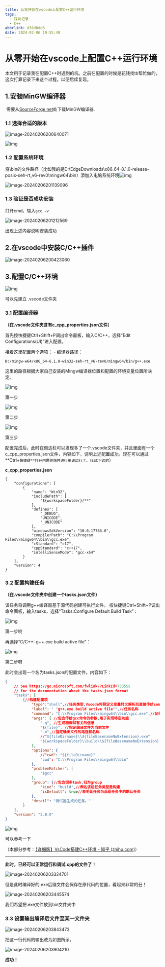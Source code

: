 ```yaml
---
title: 从零开始在vscode上配置C++运行环境
tags:
  - 踩坑记录
  - C++
abbrlink: d38d0dd6
date: 2024-02-06 19:55:40
---
```

# 从零开始在vscode上配置C++运行环境

​		本文用于记录我在配置C++时遇到的坑。之前在配置的时候是花钱找tb帮忙做的，这次打算记录下来这个过程，以便后续复现。

## 1.安装MinGW编译器

​		需要从[SourceForge.net](https://sourceforge.net/projects/mingw-w64/files/mingw-w64/mingw-w64-release/)处下载MinGW编译器.

### 1.1 选择合适的版本

![image-20240206200640071](./从零开始在vscode上配置C-运行环境/image-20240206200640071.png)

![img](./从零开始在vscode上配置C-运行环境/v2-2d0276533469f23e148dbe7b8e688b85_720w.png)

### 1.2 配置系统环境

将\bin的文件路径（比如我的是D:\EdgeDownloads\x86_64-8.1.0-release-posix-seh-rt_v6-rev0\mingw64\bin）添加入电脑系统环境![img](https://pic1.zhimg.com/80/v2-aa4899ab623657407ad5dca167a5bf80_720w.webp)

![image-20240206201139096](./从零开始在vscode上配置C-运行环境/image-20240206201139096.png)

### 1.3 验证是否成功安装

打开cmd，输入`gcc -v`

![image-20240206201212569](./从零开始在vscode上配置C-运行环境/image-20240206201212569.png)

出现上述内容说明安装成功

## 2.在vscode中安装C/C++插件

![image-20240206200423060](./从零开始在vscode上配置C-运行环境/image-20240206200423060.png)

## 3.配置C/C++环境


![img](./从零开始在vscode上配置C-运行环境/v2-0b4821eecf84239ddd2cb1770e6520c3_720w.png)

可以先建立 .vscode文件夹

### 3.1 配置编译器

**（在.vscode文件夹含有c_cpp_properties.json文件）**

首先按快捷键Ctrl+Shift+P调出命令面板，输入C/C++，选择“Edit Configurations(UI)”进入配置。

接着这里配置两个选项： - 编译器路径：

```text
D:/mingw-w64/x86_64-8.1.0-win32-seh-rt_v6-rev0/mingw64/bin/g++.exe
```

这里的路径根据大家自己安装的Mingw编译器位置和配置的环境变量位置所决定。

![img](./从零开始在vscode上配置C-运行环境/v2-6c92ebccb5ee908a85aaf00e6b266c87_720w.webp)

第一步



![img](./从零开始在vscode上配置C-运行环境/v2-30f3dbb1578b72af40fb646ec57c08fb_720w.webp)

第二步



![img](./从零开始在vscode上配置C-运行环境/v2-da4e9d35e8e9dadb8b1ed1a64f7a9f90_720w.webp)

第三步

配置完成后，此时在侧边栏可以发现多了一个.vscode文件夹，并且里面有一个c_cpp_properties.json文件，内容如下，说明上述配置成功。现在可以通过**Ctrl+`快捷键**打开内置终端并进行编译运行了。（ESC下边的`）

**c_cpp_properties.json**

```jsonld
{
    "configurations": [
        {
            "name": "Win32",
            "includePath": [
                "${workspaceFolder}/**"
            ],
            "defines": [
                "_DEBUG",
                "UNICODE",
                "_UNICODE"
            ],
            "windowsSdkVersion": "10.0.17763.0",
            "compilerPath": "C:\\Program Files\\mingw64\\bin\\gcc.exe",
            "cStandard": "c17",
            "cppStandard": "c++17",
            "intelliSenseMode": "gcc-x64"
        }
    ],
    "version": 4
}
```



### 3.2 配置构建任务

**（在.vscode文件夹中创建一个tasks.json文件）**

该任务将调用g++编译器基于源代码创建可执行文件。 按快捷键Ctrl+Shift+P调出命令面板，输入tasks，选择“Tasks:Configure Default Build Task”：

![img](./从零开始在vscode上配置C-运行环境/v2-4c31d3e823dc3e51e44886380484fce2_720w.png)

第一步哟

再选择“C/C++: g++.exe build active file”：

![img](./从零开始在vscode上配置C-运行环境/v2-3836bdbba135f75567e4f0b72b57e5a2_720w.png)

第二步呀

此时会出现一个名为tasks.json的配置文件，内容如下：

```json
{
    // See https://go.microsoft.com/fwlink/?LinkId=733558 
    // for the documentation about the tasks.json format
    "tasks": [
        {//构建配置项
            "type":"shell",//任务类型,Vscode将预定义变量转义解析后直接传给command;shell->先打开shell再输入命令,因此args会经过shell再次解析
            "label": " "g++.exe build active file"",//任务名称
            "command": "C:\\Program Files\\mingw64\\bin\\gcc.exe",//记得修改本地编译器路径
            "args": [ //包含传给gcc命令的参数,用于实现特定功能
                "-g", //生成和调试有关的信息
                "${file}", //指定编译文件为当前文件
                "-o",//指定输出文件的路径和名称
                //"${fileDirname}\\${fileBasenameNoExtension}.exe"
                "${workspaceFolder}\\build\\${fileBasenameNoExtension}.exe"//修改.exe文件生成位置
            ],
            "options": {
                //"cwd": "${fileDirname}"
                "cwd": "C:\\Program Files\\mingw64\\bin"
            },
            "problemMatcher": [
                "$gcc"
            ],
            "group": {//包含很多task,归为group
                "kind": "build",//表名该组任务类型是构建
                "isDefault": true//表明此任务为此组任务中的默认任务
            },
            "detail": "调试器生成的任务。"
        }
    ],
    "version": "2.0.0"
}
```

![img](./从零开始在vscode上配置C-运行环境/v2-113ac7497af63217711d42d1b8ef1cda_720w.webp)

可以参考一下

（本部分参考：[【详细版】VsCode搭建C++环境 - 知乎 (zhihu.com)](https://zhuanlan.zhihu.com/p/545908287)）

---

**此时，已经可以正常运行和调试.cpp的文件了！**

![image-20240206203324701](./从零开始在vscode上配置C-运行环境/image-20240206203324701.png)

但是此时编译好的.exe后缀文件会保存在原代码的位置，看起来非常的丑！

![image-20240206203445574](./从零开始在vscode上配置C-运行环境/image-20240206203445574.png)

我们希望把.exe文件放到bin文件夹中

### 3.3 设置输出编译后文件至某一文件夹

![image-20240206203843473](./从零开始在vscode上配置C-运行环境/image-20240206203843473.png)

把这一行代码的输出改为如图所示。

![image-20240206203904210](./从零开始在vscode上配置C-运行环境/image-20240206203904210.png)

**成功！**
